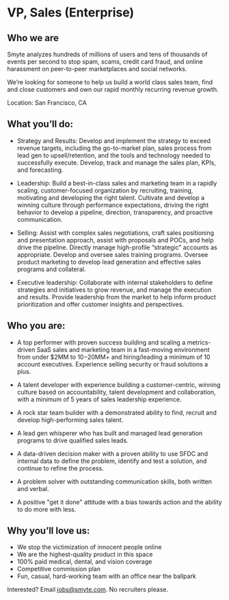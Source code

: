 # VP, Sales (Enterprise)

## Who we are

Smyte analyzes hundreds of millions of users and tens of thousands of events per second to stop spam, scams, credit card fraud, and online harassment on peer-to-peer marketplaces and social networks.

We’re looking for someone to help us build a world class sales team, find and close customers and own our rapid monthly recurring revenue growth.

Location: San Francisco, CA

## What you’ll do:

* Strategy and Results: Develop and implement the strategy to exceed revenue targets, including the go-to-market plan, sales process from lead gen to upsell/retention, and the tools and technology needed to successfully execute. Develop, track and manage the sales plan, KPIs, and forecasting.

* Leadership: Build a best-in-class sales and marketing team in a rapidly scaling, customer-focused organization by recruiting, training, motivating and developing the right talent.  Cultivate and develop a winning culture through performance expectations, driving the right behavior to develop a pipeline, direction, transparency, and proactive communication.

* Selling: Assist with complex sales negotiations, craft sales positioning and presentation approach, assist with proposals and POCs, and help drive the pipeline. Directly manage high-profile “strategic” accounts as appropriate. Develop and oversee sales training programs. Oversee product marketing to develop lead generation and effective sales programs and collateral.

* Executive leadership: Collaborate with internal stakeholders to define strategies and initiatives to grow revenue, and manage the execution and results. Provide leadership from the market to help inform product prioritization and offer customer insights and perspectives.

## Who you are:

* A top performer with proven success building and scaling a metrics-driven SaaS sales and marketing team in a fast-moving environment from under $2MM to $10-$20MM+ and hiring/leading a minimum of 10 account executives. Experience selling security or fraud solutions a plus.

* A talent developer with experience building a customer-centric, winning culture based on accountability, talent development and collaboration, with a minimum of 5 years of sales leadership experience.

* A rock star team builder with a demonstrated ability to find, recruit and develop high-performing sales talent.

* A lead gen whisperer who has built and managed lead generation programs to drive qualified sales leads.

* A data-driven decision maker with a proven ability to use SFDC and internal data to define the problem, identify and test a solution, and continue to refine the process.

* A problem solver with outstanding communication skills, both written and verbal.

* A positive "get it done" attitude with a bias towards action and the ability to do more with less.

## Why you’ll love us:

* We stop the victimization of innocent people online
* We are the highest-quality product in this space
* 100% paid medical, dental, and vision coverage
* Competitive commission plan
* Fun, casual, hard-working team with an office near the ballpark

Interested? Email jobs@smyte.com. No recruiters please.
